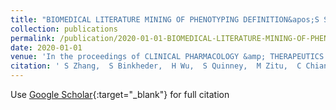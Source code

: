 ```yaml
---
title: "BIOMEDICAL LITERATURE MINING OF PHENOTYPING DEFINITION&apos;S SENTENCES."
collection: publications
permalink: /publication/2020-01-01-BIOMEDICAL-LITERATURE-MINING-OF-PHENOTYPING-DEFINITIONS-SENTENCES
date: 2020-01-01
venue: 'In the proceedings of CLINICAL PHARMACOLOGY &amp; THERAPEUTICS'
citation: ' S Zhang,  S Binkheder,  H Wu,  S Quinney,  M Zitu,  C Chiang,  L Wang,  H Wu,  J Jones,  L Li, &quot;BIOMEDICAL LITERATURE MINING OF PHENOTYPING DEFINITION&amp;apos;S SENTENCES..&quot; In the proceedings of CLINICAL PHARMACOLOGY &amp;amp; THERAPEUTICS, 2020.'
---
```

Use [Google Scholar](https://scholar.google.com/scholar?q=BIOMEDICAL+LITERATURE+MINING+OF+PHENOTYPING+DEFINITION&#x27;S+SENTENCES.){:target="_blank"} for full citation